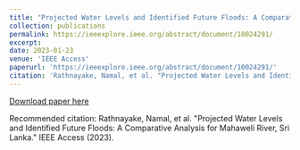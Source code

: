 ```yaml
---
title: "Projected Water Levels and Identified Future Floods: A Comparative Analysis for Mahaweli River, Sri Lanka"
collection: publications
permalink: https://ieeexplore.ieee.org/abstract/document/10024291/
excerpt: 
date: 2023-01-23
venue: 'IEEE Access'
paperurl: 'https://ieeexplore.ieee.org/abstract/document/10024291/'
citation: 'Rathnayake, Namal, et al. "Projected Water Levels and Identified Future Floods: A Comparative Analysis for Mahaweli River, Sri Lanka." IEEE Access (2023).'
---
```

[Download paper here](https://ieeexplore.ieee.org/abstract/document/10024291/)

Recommended citation: Rathnayake, Namal, et al. "Projected Water Levels and Identified Future Floods: A Comparative Analysis for Mahaweli River, Sri Lanka." IEEE Access (2023).
